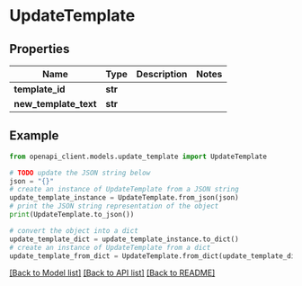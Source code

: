 # UpdateTemplate


## Properties

Name | Type | Description | Notes
------------ | ------------- | ------------- | -------------
**template_id** | **str** |  | 
**new_template_text** | **str** |  | 

## Example

```python
from openapi_client.models.update_template import UpdateTemplate

# TODO update the JSON string below
json = "{}"
# create an instance of UpdateTemplate from a JSON string
update_template_instance = UpdateTemplate.from_json(json)
# print the JSON string representation of the object
print(UpdateTemplate.to_json())

# convert the object into a dict
update_template_dict = update_template_instance.to_dict()
# create an instance of UpdateTemplate from a dict
update_template_from_dict = UpdateTemplate.from_dict(update_template_dict)
```
[[Back to Model list]](../README.md#documentation-for-models) [[Back to API list]](../README.md#documentation-for-api-endpoints) [[Back to README]](../README.md)


